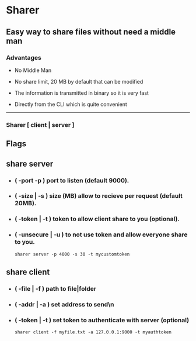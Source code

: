 # Sharer

## Easy way to share files without need a middle man

### Advantages

* No Middle Man

* No share limit, 20 MB by default that can be modified

* The information is transmitted in binary so it is very fast

* Directly from the CLI which is quite convenient
---
### Sharer [ client | server ]

## Flags
## share server
  - ### ( -port -p ) port to listen (default 9000). 
  - ### ( -size | -s ) size (MB) allow to recieve per request (default 20MB).
  - ### ( -token | -t ) token to allow client share to you (optional).
  - ### ( -unsecure | -u ) to not use token and allow everyone share to you. 
        sharer server -p 4000 -s 30 -t mycustomtoken

## share client
  - ### ( -file | -f ) path to file|folder  
  - ### ( -addr | -a ) set address to send\n  
  - ### ( -token | -t ) set token to authenticate with server (optional) 
        sharer client -f myfile.txt -a 127.0.0.1:9000 -t myauthtoken

